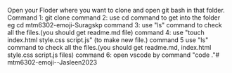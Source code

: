 Open your Floder where you want to clone and open git bash in that folder.
Command 1: git clone 
command 2: use cd command to get into the folder eg cd mtm6302-emoji-Suragskp
command 3: use "ls" command to check all the files.(you should get readme.md file)
command 4: use "touch index.html style.css script.js" (to make new file.)
command 5 use "ls" command to check all the files.(you should get readme.md, index.html style.css script.js files)
command 6: open vscode by command "code ."# mtm6302-emoji--Jasleen2023
